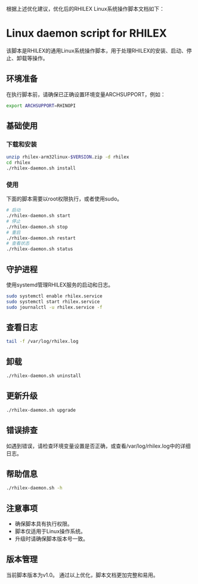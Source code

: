 根据上述优化建议，优化后的RHILEX Linux系统操作脚本文档如下：
# Linux daemon script for RHILEX
该脚本是RHILEX的通用Linux系统操作脚本，用于处理RHILEX的安装、启动、停止、卸载等操作。
## 环境准备
在执行脚本前，请确保已正确设置环境变量ARCHSUPPORT，例如：
```sh
export ARCHSUPPORT=RHINOPI
```
## 基础使用
### 下载和安装
```sh
unzip rhilex-arm32linux-$VERSION.zip -d rhilex
cd rhilex
./rhilex-daemon.sh install
```
### 使用
下面的脚本需要以root权限执行，或者使用sudo。
```bash
# 启动
./rhilex-daemon.sh start
# 停止
./rhilex-daemon.sh stop
# 重启
./rhilex-daemon.sh restart
# 查看状态
./rhilex-daemon.sh status
```
## 守护进程
使用systemd管理RHILEX服务的启动和日志。
```sh
sudo systemctl enable rhilex.service
sudo systemctl start rhilex.service
sudo journalctl -u rhilex.service -f
```
## 查看日志
```sh
tail -f /var/log/rhilex.log
```
## 卸载
```sh
./rhilex-daemon.sh uninstall
```
## 更新升级
```sh
./rhilex-daemon.sh upgrade
```
## 错误排查
如遇到错误，请检查环境变量设置是否正确，或查看/var/log/rhilex.log中的详细日志。
## 帮助信息
```sh
./rhilex-daemon.sh -h
```
## 注意事项
- 确保脚本具有执行权限。
- 脚本仅适用于Linux操作系统。
- 升级时请确保脚本版本号一致。
## 版本管理
当前脚本版本为v1.0。
通过以上优化，脚本文档更加完整和易用。
